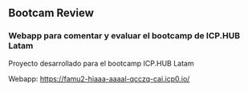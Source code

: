 ## Bootcam Review

### Webapp para comentar y evaluar el bootcamp de ICP.HUB Latam

Proyecto desarrollado para el bootcamp ICP.HUB Latam

Webapp: https://famu2-hiaaa-aaaal-qcczq-cai.icp0.io/
